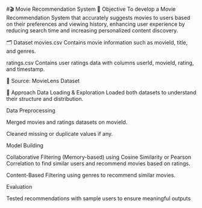 #🎬 Movie Recommendation System
📌 Objective
To develop a Movie Recommendation System that accurately suggests movies to users based on their preferences and viewing history, enhancing user experience by reducing search time and increasing personalized content discovery.

🗂️ Dataset
movies.csv
Contains movie information such as movieId, title, and genres.

ratings.csv
Contains user ratings data with columns userId, movieId, rating, and timestamp.

📍 Source: MovieLens Dataset

📝 Approach
Data Loading & Exploration
Loaded both datasets to understand their structure and distribution.

Data Preprocessing

Merged movies and ratings datasets on movieId.

Cleaned missing or duplicate values if any.

Model Building

Collaborative Filtering (Memory-based) using Cosine Similarity or Pearson Correlation to find similar users and recommend movies based on ratings.

Content-Based Filtering using genres to recommend similar movies.

Evaluation

Tested recommendations with sample users to ensure meaningful outputs
